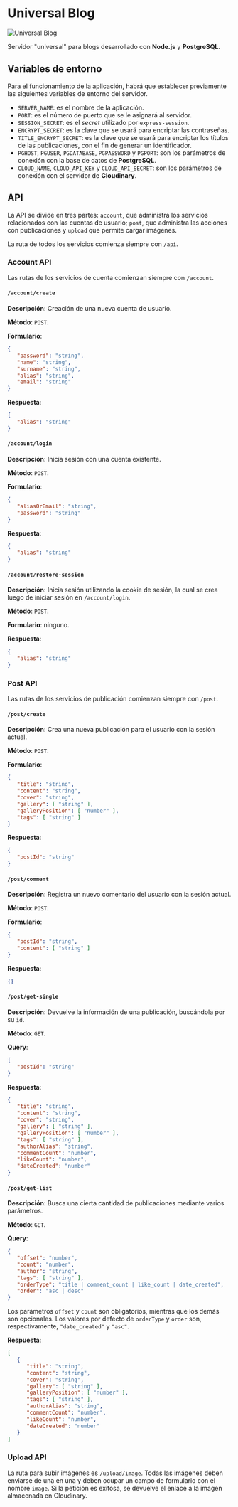 # Universal Blog

![Universal Blog](https://user-images.githubusercontent.com/28006144/114746149-c9cdf180-9d25-11eb-8fbe-dd39e14802c7.png)

Servidor "universal" para blogs desarrollado con **Node.js** y **PostgreSQL**.

## Variables de entorno

Para el funcionamiento de la aplicación, habrá que establecer previamente las siguientes variables de entorno del servidor.
* `SERVER_NAME`: es el nombre de la aplicación.
* `PORT`: es el número de puerto que se le asignará al servidor.
* `SESSION_SECRET`: es el *secret* utilizado por `express-session`.
* `ENCRYPT_SECRET`: es la clave que se usará para encriptar las contraseñas.
* `TITLE_ENCRYPT_SECRET`: es la clave que se usará para encriptar los títulos de las publicaciones, con el fin de generar un identificador.
* `PGHOST`, `PGUSER`, `PGDATABASE`, `PGPASSWORD` y `PGPORT`: son los parámetros de conexión con la base de datos de **PostgreSQL**.
* `CLOUD_NAME`, `CLOUD_API_KEY` y `CLOUD_API_SECRET`: son los parámetros de conexión con el servidor de **Cloudinary**.

## API

La API se divide en tres partes: `account`, que administra los servicios relacionados con las cuentas de usuario; `post`, que administra las acciones con publicaciones y `upload` que permite cargar imágenes.

La ruta de todos los servicios comienza siempre con `/api`.

### Account API

Las rutas de los servicios de cuenta comienzan siempre con `/account`.

#### `/account/create`

**Descripción**: Creación de una nueva cuenta de usuario.

**Método**: `POST`.

**Formulario**:
```json
{
   "password": "string",
   "name": "string",
   "surname": "string",
   "alias": "string",
   "email": "string"
}
``` 

**Respuesta**:
```json
{
   "alias": "string"
}
```

#### `/account/login`

**Descripción**: Inicia sesión con una cuenta existente.

**Método**: `POST`.

**Formulario**:
```json
{
   "aliasOrEmail": "string",
   "password": "string"
}
``` 

**Respuesta**:
```json
{
   "alias": "string"
}
```

#### `/account/restore-session`

**Descripción**: Inicia sesión utilizando la cookie de sesión, la cual se crea luego de iniciar sesión en `/account/login`.

**Método**: `POST`.

**Formulario**: ninguno.

**Respuesta**:
```json
{
   "alias": "string"
}
```

### Post API

Las rutas de los servicios de publicación comienzan siempre con `/post`.

#### `/post/create`

**Descripción**: Crea una nueva publicación para el usuario con la sesión actual.

**Método**: `POST`.

**Formulario**:
```json
{
   "title": "string",
   "content": "string",
   "cover": "string",
   "gallery": [ "string" ],
   "galleryPosition": [ "number" ],
   "tags": [ "string" ]
}
```

**Respuesta**:
```json
{
   "postId": "string"
}
```

#### `/post/comment`

**Descripción**: Registra un nuevo comentario del usuario con la sesión actual.

**Método**: `POST`.

**Formulario**:
```json
{
   "postId": "string",
   "content": [ "string" ]
}
```

**Respuesta**:
```json
{}
```

#### `/post/get-single`

**Descripción**: Devuelve la información de una publicación, buscándola por su `id`.

**Método**: `GET`.

**Query**:
```json
{
   "postId": "string"
}
```

**Respuesta**:
```json
{
   "title": "string",
   "content": "string",
   "cover": "string",
   "gallery": [ "string" ],
   "galleryPosition": [ "number" ],
   "tags": [ "string" ],
   "authorAlias": "string",
   "commentCount": "number",
   "likeCount": "number",
   "dateCreated": "number"
}
```

#### `/post/get-list`

**Descripción**: Busca una cierta cantidad de publicaciones mediante varios parámetros.

**Método**: `GET`.

**Query**:
```json
{
   "offset": "number",
   "count": "number",
   "author": "string",
   "tags": [ "string" ],
   "orderType": "title | comment_count | like_count | date_created",
   "order": "asc | desc"
}
```
Los parámetros `offset` y `count` son obligatorios, mientras que los demás son opcionales. Los valores por defecto de `orderType` y `order` son, respectivamente, `"date_created"` y `"asc"`.

**Respuesta**:
```json
[
   {
      "title": "string",
      "content": "string",
      "cover": "string",
      "gallery": [ "string" ],
      "galleryPosition": [ "number" ],
      "tags": [ "string" ],
      "authorAlias": "string",
      "commentCount": "number",
      "likeCount": "number",
      "dateCreated": "number"
   }
]
```

### Upload API

La ruta para subir imágenes es `/upload/image`. Todas las imágenes deben enviarse de una en una y deben ocupar un campo de formulario con el nombre `image`. Si la petición es exitosa, se devuelve el enlace a la imagen almacenada en Cloudinary.